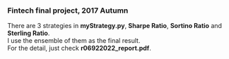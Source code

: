 ### Fintech final project, 2017 Autumn

There are 3 strategies in **myStrategy.py**, **Sharpe Ratio**, **Sortino Ratio** and **Sterling Ratio**. <br />
I use the ensemble of them as the final result. <br />
For the detail, just check **r06922022_report.pdf**.
